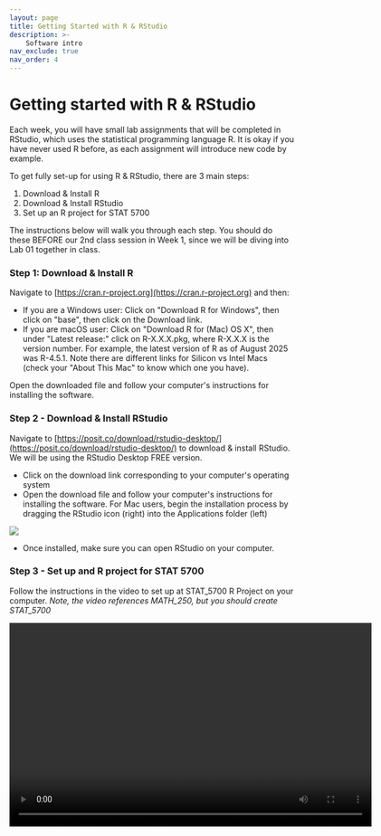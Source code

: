 ```yaml
---
layout: page
title: Getting Started with R & RStudio
description: >-
    Software intro
nav_exclude: true
nav_order: 4
---
```


# Getting started with R & RStudio

Each week, you will have small lab assignments that will be completed in RStudio, which uses the statistical programming language R. It is okay if you have never used R before, as each assignment will introduce new code by example. 

To get fully set-up for using R & RStudio, there are 3 main steps:

1. Download & Install R
2. Download & Install RStudio
3. Set up an R project for STAT 5700

The instructions below will walk you through each step. You should do these BEFORE our 2nd class session in Week 1, since we will be diving into Lab 01 together in class.

### Step 1: Download & Install R

Navigate to [https://cran.r-project.org](https://cran.r-project.org) and then:

+ If you are a Windows user: Click on "Download R for Windows", then click on "base", then click on the Download link.
+ If you are macOS user: Click on "Download R for (Mac) OS X", then under "Latest release:" click on R-X.X.X.pkg, where R-X.X.X is the version number. For example, the latest version of R as of August 2025 was R-4.5.1. Note there are different links for Silicon vs Intel Macs (check your "About This Mac" to know which one you have).

Open the downloaded file and follow your computer's instructions for installing the software. 

### Step 2 - Download & Install RStudio

Navigate to [https://posit.co/download/rstudio-desktop/](https://posit.co/download/rstudio-desktop/) to download & install RStudio. We will be using the RStudio Desktop FREE version.

+ Click on the download link corresponding to your computer's operating system
+ Open the download file and follow your computer's instructions for installing the software. For Mac users, begin the installation process by dragging the RStudio icon (right) into the Applications folder (left)

![](/stat-5700/assets/images/rstudio.png)

+ Once installed, make sure you can open RStudio on your computer.

### Step 3 - Set up and R project for STAT 5700

Follow the instructions in the video to set up at STAT_5700 R Project on your computer. *Note, the video references MATH_250, but you should create STAT_5700*

<video width="640" height="360" controls>
  <source src="/stat=5700/assets/images/demo.mp4" type="video/mp4">
  Your browser does not support the video tag.
</video>

